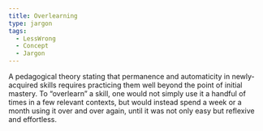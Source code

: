 ```yaml
---
title: Overlearning
type: jargon
tags:
  - LessWrong
  - Concept
  - Jargon
---
```




A pedagogical theory stating that permanence and automaticity in newly-acquired skills requires practicing them well beyond the point of initial mastery. To “overlearn” a skill, one would not simply use it a handful of times in a few relevant contexts, but would instead spend a week or a month using it over and over again, until it was not only easy but reflexive and effortless.  
 
